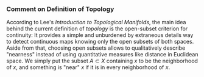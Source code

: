 ### Comment on Definition of Topology

According to Lee's *Introduction to Topological Manifolds*, the main idea behind the current definition of *topology* is the open-subset criterion for continuity: It provides a simple and unburdened by extraneous details way to detect continuous maps knowing only the open subsets of both spaces. Aside from that, choosing open subsets allows to qualitatively describe "nearness" instead of using quantitative measures like distance in Euclidean space. We simply put the subset $A \subset X$ containing $x$ to be the neighborhood of $x$, and something is "near" $x$ if it is in every neighborhood of $x$.
